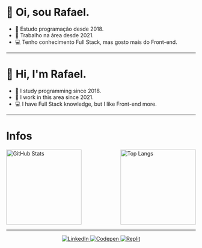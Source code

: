<h1>👋 Oi, sou Rafael.</h1>

- 📝 Estudo programação desde 2018.
- 👔 Trabalho na área desde 2021.
- 💻 Tenho conhecimento Full Stack, mas gosto mais do Front-end.

<hr />

<h1>👋 Hi, I'm Rafael.</h1>

- 📝 I study programming since 2018.
- 👔 I work in this area since 2021.
- 💻 I have Full Stack knowledge, but I like Front-end more.

<hr />

<h1>Infos</h1>
<div>
  <img height="200px" alt="GitHub Stats" src="https://github-readme-stats.vercel.app/api?username=Rafafaaa&theme=github_dark&show_icons=true">
  <img height="200px" alt="Top Langs" src="https://github-readme-stats-one-bice.vercel.app/api/top-langs/?username=Rafafaaa&theme=github_dark&layout=compact&role=OWNER,ORGANIZATION_MEMBER,COLLABORATOR" align="right">
</div>

<div align="center">
  <hr />
  <a href="https://br.linkedin.com/in/rafael-cristofali?trk=people-guest_people_search-card">
    <img src="https://img.shields.io/badge/LinkedIn-0077B5?style=for-the-badge&logo=linkedin&logoColor=white" alt="LinkedIn">
  </a>
  <a href="https://codepen.io/Rafafaaa">
    <img src="https://img.shields.io/badge/Codepen-000000?style=for-the-badge&logo=codepen&logoColor=white" alt="Codepen">
  </a>
  <a href="https://replit.com/@Rafafaaa?path=folder/FIAP%20-%20WEB/2023-08-31">
    <img src="https://img.shields.io/badge/Replit-F26207?style=for-the-badge&logo=replit&logoColor=white" alt="Replit">
  </a>
</div>
